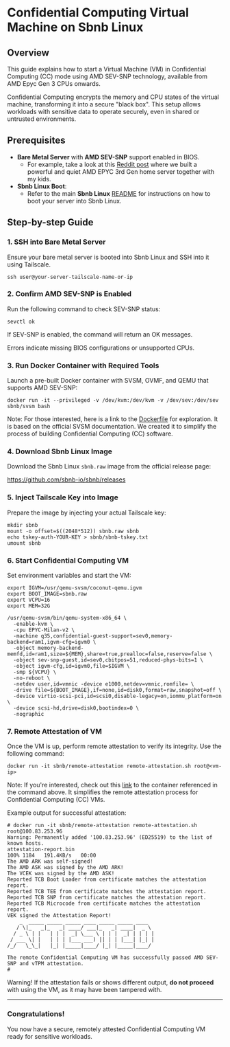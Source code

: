 # Confidential Computing Virtual Machine on Sbnb Linux

## Overview

This guide explains how to start a Virtual Machine (VM) in Confidential Computing (CC) mode using AMD SEV-SNP technology, available from AMD Epyc Gen 3 CPUs onwards.

Confidential Computing encrypts the memory and CPU states of the virtual machine, transforming it into a secure "black box". This setup allows workloads with sensitive data to operate securely, even in shared or untrusted environments.

## Prerequisites

- **Bare Metal Server** with **AMD SEV-SNP** support enabled in BIOS.
    - For example, take a look at this [Reddit post](https://www.reddit.com/r/homelab/comments/1hmnnwg/built_a_powerful_and_silent_amd_epyc_home_server/) where we built a powerful and quiet AMD EPYC 3rd Gen home server together with my kids.
- **Sbnb Linux Boot**:
    - Refer to the main **Sbnb Linux** [README](https://github.com/sbnb-io/sbnb/blob/main/README.md) for instructions on how to boot your server into Sbnb Linux.

## Step-by-step Guide

### 1. SSH into Bare Metal Server

Ensure your bare metal server is booted into Sbnb Linux and SSH into it using Tailscale.

```
ssh user@your-server-tailscale-name-or-ip
```

### 2. Confirm AMD SEV-SNP is Enabled

Run the following command to check SEV-SNP status:

```
sevctl ok
```

If SEV-SNP is enabled, the command will return an OK messages.


Errors indicate missing BIOS configurations or unsupported CPUs.

### 3. Run Docker Container with Required Tools

Launch a pre-built Docker container with SVSM, OVMF, and QEMU that supports AMD SEV-SNP:

```
docker run -it --privileged -v /dev/kvm:/dev/kvm -v /dev/sev:/dev/sev sbnb/svsm bash
```
Note: For those interested, here is a link to the [Dockerfile](https://github.com/sbnb-io/sbnb/blob/main/containers/svsm/Dockerfile) for exploration.
It is based on the official SVSM documentation. We created it to simplify the process of building Confidential Computing (CC) software.

### 4. Download Sbnb Linux Image

Download the Sbnb Linux `sbnb.raw` image from the official release page:

https://github.com/sbnb-io/sbnb/releases

### 5. Inject Tailscale Key into Image

Prepare the image by injecting your actual Tailscale key:

```
mkdir sbnb
mount -o offset=$((2048*512)) sbnb.raw sbnb
echo tskey-auth-YOUR-KEY > sbnb/sbnb-tskey.txt
umount sbnb
```

### 6. Start Confidential Computing VM

Set environment variables and start the VM:

```
export IGVM=/usr/qemu-svsm/coconut-qemu.igvm
export BOOT_IMAGE=sbnb.raw
export VCPU=16
export MEM=32G

/usr/qemu-svsm/bin/qemu-system-x86_64 \
  -enable-kvm \
  -cpu EPYC-Milan-v2 \
  -machine q35,confidential-guest-support=sev0,memory-backend=ram1,igvm-cfg=igvm0 \
  -object memory-backend-memfd,id=ram1,size=${MEM},share=true,prealloc=false,reserve=false \
  -object sev-snp-guest,id=sev0,cbitpos=51,reduced-phys-bits=1 \
  -object igvm-cfg,id=igvm0,file=$IGVM \
  -smp ${VCPU} \
  -no-reboot \
  -netdev user,id=vmnic -device e1000,netdev=vmnic,romfile= \
  -drive file=${BOOT_IMAGE},if=none,id=disk0,format=raw,snapshot=off \
  -device virtio-scsi-pci,id=scsi0,disable-legacy=on,iommu_platform=on \
  -device scsi-hd,drive=disk0,bootindex=0 \
  -nographic
```

### 7. Remote Attestation of VM

Once the VM is up, perform remote attestation to verify its integrity. Use the following command:

```
docker run -it sbnb/remote-attestation remote-attestation.sh root@<vm-ip>
```
Note: If you're interested, check out this [link](https://github.com/sbnb-io/sbnb/tree/main/containers/remote-attestation) to the container referenced in the command above.
It simplifies the remote attestation process for Confidential Computing (CC) VMs.

Example output for successful attestation:

```
# docker run -it sbnb/remote-attestation remote-attestation.sh root@100.83.253.96
Warning: Permanently added '100.83.253.96' (ED25519) to the list of known hosts.
attestation-report.bin                                                                                                      100% 1184   191.4KB/s   00:00    
The AMD ARK was self-signed!
The AMD ASK was signed by the AMD ARK!
The VCEK was signed by the AMD ASK!
Reported TCB Boot Loader from certificate matches the attestation report.
Reported TCB TEE from certificate matches the attestation report.
Reported TCB SNP from certificate matches the attestation report.
Reported TCB Microcode from certificate matches the attestation report.
VEK signed the Attestation Report!
    _  _____ _____ _____ ____ _____ _____ ____  
   / \|_   _|_   _| ____/ ___|_   _| ____|  _ \ 
  / _ \ | |   | | |  _| \___ \ | | |  _| | | | |
 / ___ \| |   | | | |___ ___) || | | |___| |_| |
/_/   \_\_|   |_| |_____|____/ |_| |_____|____/ 
                                                
The remote Confidential Computing VM has successfully passed AMD SEV-SNP and vTPM attestation.
#
```

Warning! If the attestation fails or shows different output, **do not proceed** with using the VM, as it may have been tampered with.

---

### Congratulations!
You now have a secure, remotely attested Confidential Computing VM ready for sensitive workloads.
